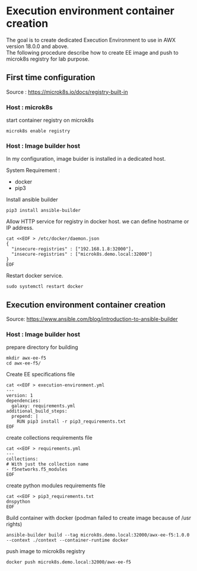 # Execution environment container creation
The goal is to create dedicated Execution Environment to use in AWX version 18.0.0 and above.  
The following procedure describe how to create EE image and push to microk8s registry for lab purpose.

## First time configuration
Source : https://microk8s.io/docs/registry-built-in
### **Host : microk8s**
start container registry on microk8s
```
microk8s enable registry
```

### **Host : Image builder host**
In my configuration, image buider is installed in a dedicated host.

System Requirement :
- docker
- pip3

Install ansible builder
```
pip3 install ansible-builder
```

Allow HTTP service for registry in docker host. we can define hostname or IP address.
```
cat <<EOF > /etc/docker/daemon.json
{
  "insecure-registries" : ["192.168.1.8:32000"],
  "insecure-registries" : ["microk8s.demo.local:32000"]
}
EOF
```

Restart docker service.
```
sudo systemctl restart docker
```

## Execution environment container creation
Source: https://www.ansible.com/blog/introduction-to-ansible-builder
### **Host : Image builder host**
prepare directory for building
```
mkdir awx-ee-f5
cd awx-ee-f5/
```
Create EE specifications file
```
cat <<EOF > execution-environment.yml
---
version: 1
dependencies:
  galaxy: requirements.yml
additional_build_steps:
  prepend: |
    RUN pip3 install -r pip3_requirements.txt
EOF
```
create collections requirements file
```
cat <<EOF > requirements.yml
---
collections:
# With just the collection name
- f5networks.f5_modules
EOF
```

create python modules requirements file
```
cat <<EOF > pip3_requirements.txt
dnspython
EOF
```

Build container with docker (podman failed to create image because of /usr rights)
```
ansible-builder build --tag microk8s.demo.local:32000/awx-ee-f5:1.0.0 --context ./context --container-runtime docker
```

push image to microk8s registry
```
docker push microk8s.demo.local:32000/awx-ee-f5
```
